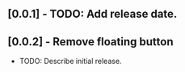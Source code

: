 ## [0.0.1] - TODO: Add release date.
## [0.0.2] - Remove floating button
* TODO: Describe initial release.
